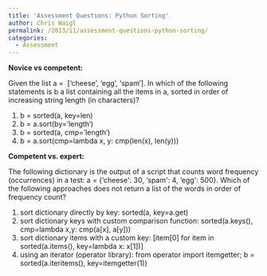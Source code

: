 ```yaml
---
title: 'Assessment Questions: Python Sorting'
author: Chris Waigl
permalink: /2013/11/assessment-questions-python-sorting/
categories:
  - Assessment
---
```

**Novice vs competent:**

Given the list a =  [&#8216;cheese&#8217;, &#8216;egg&#8217;, &#8216;spam&#8217;]. In which of the following statements is b a list containing all the items in a, sorted in order of increasing string length (in characters)?

1.  b = sorted(a, key=len)
2.  b = a.sort(by=&#8217;length&#8217;)
3.  b = sorted(a, cmp=&#8217;length&#8217;)
4.  b = a.sort(cmp=lambda x, y: cmp(len(x), len(y)))

**Competent vs. expert:**

The following dictionary is the output of a script that counts word frequency (occurrences) in a test: a = {&#8216;cheese': 30, &#8216;spam': 4, &#8216;egg': 500}. Which of the following approaches does not return a list of the words in order of frequency count?

1.  sort dictionary directly by key: sorted(a, key=a.get)
2.  sort dictionary keys with custom comparison function: sorted(a.keys(), cmp=lambda x,y: cmp(a[x], a[y]))
3.  sort dictionary items with a custom key: [item[0] for item in sorted(a.items(), key=lambda x: x[1])]
4.  using an iterator (operator library): from operator import itemgetter; b = sorted(a.iteritems(), key=itemgetter(1))

&nbsp;

&nbsp;

&nbsp;

&nbsp;
